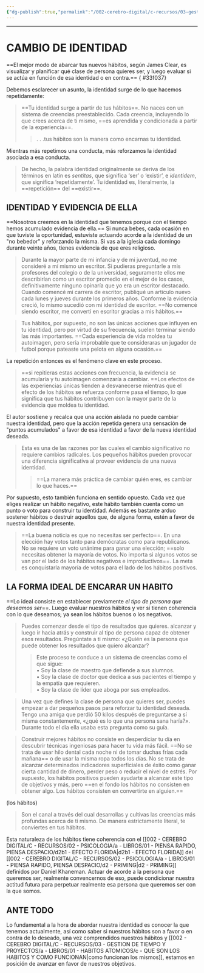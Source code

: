 ```yaml
---
{"dg-publish":true,"permalink":"/002-cerebro-digital/c-recursos/03-gestion-de-tiempo-y-proyectos/a-libros/01-habitos-atomicos/b1-cambio-de-identidad/"}
---
```


---
# CAMBIO DE IDENTIDAD

==El mejor modo de abarcar tus nuevos hábitos, según James Clear, es visualizar y planificar qué clase de persona quieres ser, y luego evaluar si se actúa en función de esa identidad o en contra.==
{ #33f037}


Debemos esclarecer un asunto, la identidad surge de lo que hacemos repetidamente:

> ==Tu identidad surge a partir de tus hábitos==. No naces con un sistema de creencias preestablecido. Cada creencia, incluyendo lo que crees acerca de ti mismo, ==es aprendida y condicionada a partir de la experiencia==.
>>. . .tus hábitos son la manera como encarnas tu identidad.

Mientras más repetimos una conducta, más reforzamos la identidad asociada a esa conducta.

>De hecho, la palabra identidad originalmente se deriva de los términos en latín es _sentitas_, que significa ‘ser’ o ‘existir’, e _identidem_, que significa ‘repetidamente’. Tu identidad es, literalmente, la ==repetición== del ==existir==.

## IDENTIDAD Y EVIDENCIA DE ELLA
==Nosotros creemos en la identidad que tenemos porque con el tiempo hemos acumulado evidencia de ella.== Si nunca bebes, cada ocasión en que tuviste la oportunidad, estuviste actuando acorde a la identidad de un "no bebedor" y reforzando la misma. Si vas a la iglesia cada domingo durante veinte años, tienes evidencia de que eres religioso.

> Durante la mayor parte de mi infancia y de mi juventud, no me consideré a mí mismo un escritor. Si pudieras preguntarle a mis profesores del colegio o de la universidad, seguramente ellos me describirían como un escritor promedio en el mejor de los casos, definitivamente ninguno opinaría que yo era un escritor destacado. Cuando comencé mi carrera de escritor, publiqué un artículo nuevo cada lunes y jueves durante los primeros años. Conforme la evidencia creció, lo mismo sucedió con mi identidad de escritor. ==No comencé siendo escritor, me convertí en escritor gracias a mis hábitos.==

>Tus hábitos, por supuesto, no son las únicas acciones que influyen en tu identidad, pero por virtud de su frecuencia, suelen terminar siendo las más importantes. ==Cada experiencia de vida moldea tu autoimagen, pero sería improbable que te consideraras un jugador de futbol porque pateaste una pelota en alguna ocasión.==

La repetición entonces es el fenómeno clave en este proceso.

>==si repitieras estas acciones con frecuencia, la evidencia se acumularía y tu autoimagen comenzaría a cambiar. ==Los efectos de las experiencias únicas tienden a desvanecerse mientras que el efecto de los hábitos se refuerza conforme pasa el tiempo, lo que significa que tus hábitos contribuyen con la mayor parte de la evidencia que moldea tu identidad.

El autor sostiene y recalca que una acción aislada no puede cambiar nuestra identidad, pero que la acción repetida genera una sensación de "puntos acumulados" a favor de esa identidad a favor de la nueva identidad deseada.
>Esta es una de las razones por las cuales el cambio significativo no requiere cambios radicales. Los pequeños hábitos pueden provocar una diferencia significativa al proveer evidencia de una nueva identidad.
>>==La manera más práctica de cambiar quién eres, es cambiar lo que haces.==


Por supuesto, esto también funciona en sentido opuesto. Cada vez que eliges realizar un hábito negativo, este hábito también cuenta como un punto o voto para construir tu identidad. Además es bastante arduo sostener hábitos o destruir aquellos que, de alguna forma, estén a favor de nuestra identidad presente.

>==La buena noticia es que no necesitas ser perfecto==. En una elección hay votos tanto para demócratas como para republicanos. No se requiere un voto unánime para ganar una elección; ==solo necesitas obtener la mayoría de votos. No importa si algunos votos se van por el lado de los hábitos negativos e improductivos==. La meta es conquistarla mayoría de votos para el lado de los hábitos positivos.

## LA FORMA IDEAL DE ENCARAR UN HABITO
==Lo ideal consiste en establecer previamente _el tipo de persona que deseamos ser_==. Luego evaluar nuestros hábitos y ver si tienen coherencia con lo que deseamos; ya sean los hábitos buenos o los negativos.

>Puedes comenzar desde el tipo de resultados que quieres.  alcanzar y luego ir hacia atrás y construir al tipo de persona capaz de obtener esos resultados. Pregúntate a ti mismo: «¿Quién es la persona que puede obtener los resultados que quiero alcanzar?
>>Este proceso te conduce a un sistema de creencias como el que sigue:  
>>• Soy la clase de maestro que defiende a sus alumnos.  
>>• Soy la clase de doctor que dedica a sus pacientes el tiempo y la empatía que requieren.  
>>• Soy la clase de líder que aboga por sus empleados.  

>Una vez que defines la clase de persona que quieres ser, puedes empezar a dar pequeños pasos para reforzar tu identidad deseada. Tengo una amiga que perdió 50 kilos después de preguntarse a sí misma constantemente, «¿qué es lo que una persona sana haría?». Durante todo el día ella usaba esta pregunta como su guía.

>Construir mejores hábitos no consiste en desperdiciar tu día en descubrir técnicas ingeniosas para hacer tu vida más fácil. ==No se trata de usar hilo dental cada noche ni de tomar duchas frías cada mañana== o de usar la misma ropa todos los días. No se trata de alcanzar determinados indicadores superficiales de éxito como ganar cierta cantidad de dinero, perder peso o reducir el nivel de estrés. Por supuesto, los hábitos positivos pueden ayudarte a alcanzar este tipo de objetivos y más, pero ==en el fondo los hábitos no consisten en obtener algo. Los hábitos consisten en convertirte en alguien.==

(los hábitos)
>Son el canal a través del cual desarrollas y cultivas las creencias más profundas acerca de ti mismo. De manera estrictamente literal, te conviertes en tus hábitos.

Esta naturaleza de los hábitos tiene coherencia con el [[002 - CEREBRO DIGITAL/C - RECURSOS/02 - PSICOLOGIA/a - LIBROS/01 - PIENSA RAPIDO, PIENSA DESPACIO/d2b1 - EFECTO FLORIDA\|d2b1 - EFECTO FLORIDA]] del [[002 - CEREBRO DIGITAL/C - RECURSOS/02 - PSICOLOGIA/a - LIBROS/01 - PIENSA RAPIDO, PIENSA DESPACIO/d2 - PRIMING\|d2 - PRIMING]] definidos por Daniel Khaneman. Actuar de acorde a la persona que queremos ser, realmente convencernos de eso, puede condicionar nuestra actitud futura para perpetuar realmente esa persona que queremos ser con la que somos.

## ANTE TODO
Lo fundamental a la hora de abordar nuestra identidad es conocer la que tenemos actualmente, así como saber si nuestros hábitos son a favor o en contra de lo deseado, una vez comprendidos nuestros hábitos y [[002 - CEREBRO DIGITAL/C - RECURSOS/03 - GESTION DE TIEMPO Y PROYECTOS/a - LIBROS/01 - HABITOS ATOMICOS/c - QUE SON LOS HABITOS Y COMO FUNCIONAN\|como funcionan los mismos]], estamos en posición de avanzar en favor de nuestros objetivos.